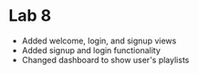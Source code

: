 Lab 8
=================

- Added welcome, login, and signup views
- Added signup and login functionality
- Changed dashboard to show user's playlists